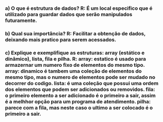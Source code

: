 <h3>a) O que é estrutura de dados? 
R: É um local especifico que é utilizado para guardar dados que serão manipulados futuramente.
<h3>b) Qual sua importância?  
R: Facilitar a obtenção de dados, deixando mais pratico para serem acessados.  
<h3>c) Explique e exemplifique as estruturas: array (estático e dinâmico), lista, fila e pilha.  
R: array: estatico é usado para armazernar um numero fixo de elementos do mesmo tipo.  
   array: dinamico é tambem uma coleção de elementos do mesmo tipo, mas o numero de elementos pode ser mudado no decorrer do codigo.  
   lista: é uma coleção que possui uma ordem dos elementos que podem ser adicionados ou removidos.  
   fila: o primeiro elemento a ser adicionado é o primeiro a sair, assim é a melhhor opção para um programa de atendimento.  
   pilha: parece com a fila, mas neste caso o ultimo a ser colocado é o primeiro a sair.
   
